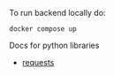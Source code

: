 To run backend locally do:

```commandline
docker compose up
```

Docs for python libraries
- [requests](https://requests.readthedocs.io/en/latest/)